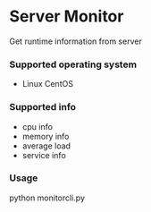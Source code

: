 # Server Monitor

Get runtime information from server

### Supported operating system
- Linux CentOS

### Supported info
- cpu info
- memory info
- average load
- service info

### Usage
python monitorcli.py
